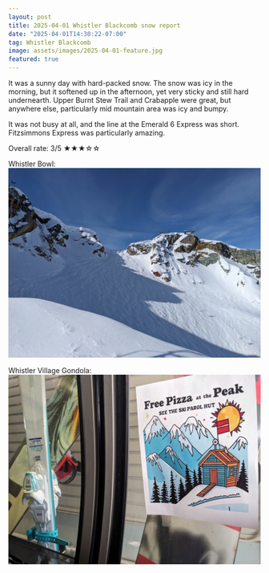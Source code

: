 ```yaml
---
layout: post
title: 2025-04-01 Whistler Blackcomb snow report
date: "2025-04-01T14:30:22-07:00"
tag: Whistler Blackcomb
image: assets/images/2025-04-01-feature.jpg
featured: true
---
```


It was a sunny day with hard-packed snow. The snow was icy in the morning, but it softened up in the afternoon, yet very sticky and still hard undernearth. Upper Burnt Stew Trail and Crabapple were great, but anywhere else, particularly mid mountain area was icy and bumpy.

It was not busy at all, and the line at the Emerald 6 Express was short. Fitzsimmons Express was particularly amazing.

Overall rate: 3/5 ★★★☆☆

Whistler Bowl:
![](/assets/images/2025-04-01-whistler-bowl.jpg)

Whistler Village Gondola:
![](/assets/images/2025-04-01-whistler-village-gondola.jpg)
